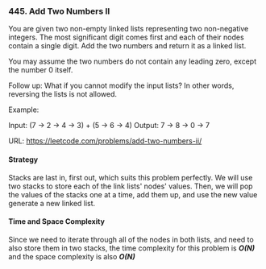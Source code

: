 ### 445. Add Two Numbers II
You are given two non-empty linked lists representing two non-negative integers. The most significant digit comes first and each of their nodes contain a single digit. Add the two numbers and return it as a linked list.

You may assume the two numbers do not contain any leading zero, except the number 0 itself.

Follow up:
What if you cannot modify the input lists? In other words, reversing the lists is not allowed.

Example:

Input: (7 -> 2 -> 4 -> 3) + (5 -> 6 -> 4)
Output: 7 -> 8 -> 0 -> 7

URL: https://leetcode.com/problems/add-two-numbers-ii/

#### Strategy
Stacks are last in, first out, which suits this problem perfectly. We will use two stacks to store each of the link lists' nodes' values. Then, we will pop the values of the stacks one at a time, add them up, and use the new value generate a new linked list. 

#### Time and Space Complexity
Since we need to iterate through all of the nodes in both lists, and need to also store them in two stacks, the time complexity for this problem is ***O(N)*** and the space complexity is also ***O(N)***